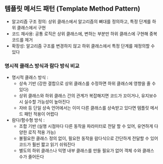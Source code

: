 ## 템플릿 메서드 패턴 (Template Method Pattern)

- 알고리즘 구조 정의: 상위 클래스에서 알고리즘의 뼈대를 정의하고, 특정 단계를 하위 클래스에서 구현
- 코드 재사용: 공통 로직은 상위 클래스에, 변하는 부분만 하위 클래스에 구현해 중복 코드를 제거
- 확장성: 알고리즘 구조를 변경하지 않고 하위 클래스에서 특정 단계를 재정의할 수 있다

### 명시적 클래스 방식과 람다 방식 비교

- 명시적 클래스 방식 :
    - 상속 기반 (강한 결합으로 상위 클래스를 수정하면 하위 클래스에 영향을 줄 수 있다)
    - 상위 클래스와 하위 클래스 간의 관계가 복잡해지면 코드가 꼬이거나, 유지보수 시 실수할 가능성이 높아진다
    - 자바 등 단일 상속 언어에서는 이미 다른 클래스를 상속받고 있다면 템플릿 메서드 패턴 적용이 어렵다
- 람다/함수형 방식 :
    - 조합 기반 (실행 시점마다 다른 동작을 파라미터로 전달 할 수 있어, 유연하게 다양한 로직 적용 가능)
    - 불필요한 클래스 정의 없이, 필요한 동작을 람다식으로 간단하게 전달할 수 있어 코드가 훨씬 짧고 읽기 쉬워진다
    - 별도의 하위 클래스나 익명 내부 클래스를 만들 필요가 없어 객체 수와 클래스 수가 줄어든다
